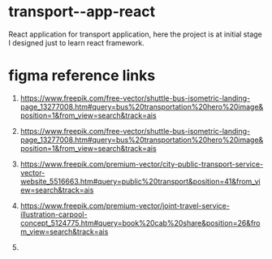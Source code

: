 # transport--app-react
React application for transport application, here the project is at initial stage I designed just to learn react framework. 

# figma reference links

1) https://www.freepik.com/free-vector/shuttle-bus-isometric-landing-page_13277008.htm#query=bus%20transportation%20hero%20image&position=1&from_view=search&track=ais

2) https://www.freepik.com/free-vector/shuttle-bus-isometric-landing-page_13277008.htm#query=bus%20transportation%20hero%20image&position=1&from_view=search&track=ais

3) https://www.freepik.com/premium-vector/city-public-transport-service-vector-website_5516663.htm#query=public%20transport&position=41&from_view=search&track=ais

4) https://www.freepik.com/premium-vector/joint-travel-service-illustration-carpool-concept_5124775.htm#query=book%20cab%20share&position=26&from_view=search&track=ais

5) 
